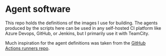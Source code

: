 # Agent software

This repo holds the definitions of the images I use for building. The agents produced by the scripts here can be used in any self-hosted CI platform like Azure Devops, GitHub, or Jenkins, but I primarily use it with TeamCity.

Much inspiration for the agent definitions was taken from the [GitHub Actions runners repo](https://github.com/actions/runner-images).

